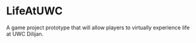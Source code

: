 # LifeAtUWC
A game project prototype that will allow players to virtually experience life at UWC Dilijan.

